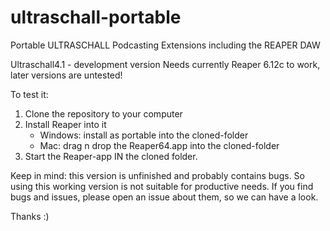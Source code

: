 # ultraschall-portable
Portable ULTRASCHALL Podcasting Extensions including the REAPER DAW 

Ultraschall4.1 - development version
Needs currently Reaper 6.12c to work, later versions are untested!

To test it:
1. Clone the repository to your computer
2. Install Reaper into it
    - Windows: install as portable into the cloned-folder
    - Mac: drag n drop the Reaper64.app into the cloned-folder
3. Start the Reaper-app IN the cloned folder.

Keep in mind: this version is unfinished and probably contains bugs. So using this working version is not suitable for productive needs.
If you find bugs and issues, please open an issue about them, so we can have a look.

Thanks :)
